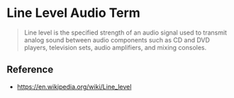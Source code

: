 # Line Level Audio Term
> Line level is the specified strength of an audio signal used to transmit
  analog sound between audio components such as CD and DVD players, television
  sets, audio amplifiers, and mixing consoles.

## Reference
* https://en.wikipedia.org/wiki/Line_level
